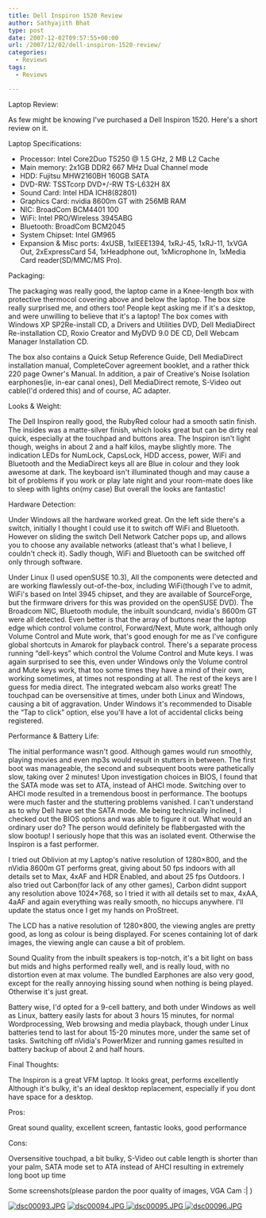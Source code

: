 ```yaml
---
title: Dell Inspiron 1520 Review
author: Sathyajith Bhat
type: post
date: 2007-12-02T09:57:55+00:00
url: /2007/12/02/dell-inspiron-1520-review/
categories:
  - Reviews
tags:
  - Reviews

---
```

  Laptop Review:

As few might be knowing I've purchased a Dell Inspiron 1520. Here's a short review on it.

Laptop Specifications:

  * Processor: Intel Core2Duo T5250 @ 1.5 GHz, 2 MB L2 Cache
  * Main memory: 2x1GB DDR2 667 MHz Dual Channel mode
  * HDD: Fujitsu MHW2160BH 160GB SATA
  * DVD-RW: TSSTcorp DVD+/-RW TS-L632H 8X
  * Sound Card: Intel HDA ICH8(82801)
  * Graphics Card: nvidia 8600m GT with 256MB RAM
  * NIC: BroadCom BCM4401 100
  * WiFi: Intel PRO/Wireless 3945ABG
  * Bluetooth: BroadCom BCM2045
  * System Chipset: Intel GM965
  * Expansion & Misc ports: 4xUSB, 1xIEEE1394, 1xRJ-45, 1xRJ-11, 1xVGA Out, 2xExpressCard 54, 1xHeadphone out, 1xMicrophone In, 1xMedia Card reader(SD/MMC/MS Pro).

  Packaging:



  The packaging was really good, the laptop came in a Knee-length box with protective thermocol covering above and below the laptop. The box size really surprised me, and others too! People kept asking me if it's a desktop, and were unwilling to believe that it's a laptop! The box comes with Windows XP SP2Re-install CD, a Drivers and Utilities DVD, Dell MediaDirect Re-installation CD, Roxio Creator and MyDVD 9.0 DE CD, Dell Webcam Manager Installation CD.



  The box also contains a Quick Setup Reference Guide, Dell MediaDirect installation manual, CompleteCover agreement booklet, and a rather thick 220 page Owner's Manual. In addition, a pair of Creative's Noise Isolation earphones(ie, in-ear canal ones), Dell MediaDirect remote, S-Video out cable(I'd ordered this) and of course, AC adapter.



  Looks & Weight:

   The Dell Inspiron really good, the RubyRed colour had a smooth satin finish. The insides was a matte-silver finish, which looks great but can be dirty real quick, especially at the touchpad and buttons area. The Inspiron isn't light though, weighs in about 2 and a half kilos, maybe slightly more. The indication LEDs for NumLock, CapsLock, HDD access, power, WiFi and Bluetooth and the MediaDirect keys all are Blue in colour and they look awesome at dark. The keyboard isn't illuminated though and may cause a bit of problems if you work or play late night and your room-mate does like to sleep with lights on(my case) But overall the looks are fantastic!


Hardware Detection:

   Under Windows all the hardware worked great. On the left side there's a switch, initially I thought I could use it to switch off WiFi and Bluetooth. However on sliding the switch Dell Network Catcher pops up, and allows you to choose any available networks (atleast that's what I believe, I couldn't check it). Sadly though, WiFi and Bluetooth can be switched off only through software.



   Under Linux (I used openSUSE 10.3), All the components were detected and are working flawlessly out-of-the-box, including WiFi(though I've to admit, WiFi's based on Intel 3945 chipset, and they are available of SourceForge, but the firmware drivers for this was provided on the openSUSE DVD). The Broadcom NIC, Bluetooth module, the inbuilt soundcard, nvidia's 8600m GT were all detected. Even better is that the array of buttons near the laptop edge which control volume control, Forward/Next, Mute work, although only Volume Control and Mute work, that's good enough for me as I've configure global shortcuts in Amarok for playback control. There's a separate process running “dell-keys” which control the Volume Control and Mute keys. I was again surprised to see this, even under Windows only the Volume control and Mute keys work, that too some times they have a mind of their own, working sometimes, at times not responding at all. The rest of the keys are I guess for media direct. The integrated webcam also works great! The touchpad can be oversensitive at times, under both Linux and Windows, causing a bit of aggravation. Under Windows it's recommended to Disable the “Tap to click” option, else you'll have a lot of accidental clicks being registered.



  Performance & Battery Life:



   The initial performance wasn't good. Although games would run smoothly, playing movies and even mp3s would result in stutters in between. The first boot was manageable, the second and subsequent boots were pathetically slow, taking over 2 minutes! Upon investigation choices in BIOS, I found that the SATA mode was set to ATA, instead of AHCI mode. Switching over to AHCI mode resulted in a tremendous boost in performance. The bootups were much faster and the stuttering problems vanished. I can't understand as to why Dell have set the SATA mode. Me being technically inclined, I checked out the BIOS options and was able to figure it out. What would an ordinary user do? The person would definitely be flabbergasted with the slow bootup! I seriously hope that this was an isolated event. Otherwise the Inspiron is a fast performer.



   I tried out Oblivion at my Laptop's native resolution of 1280&#215;800, and the nVidia 8600m GT performs great, giving about 50 fps indoors with all details set to Max, 4xAF and HDR Enabled, and about 25 fps Outdoors. I also tried out Carbon(for lack of any other games), Carbon didnt support any resolution above 1024&#215;768, so I tried it with all details set to max, 4xAA, 4aAF and again everything was really smooth, no hiccups anywhere. I'll update the status once I get my hands on ProStreet.



   The LCD has a native resolution of 1280&#215;800, the viewing angles are pretty good, as long as colour is being displayed. For scenes containing lot of dark images, the viewing angle can cause a bit of problem.



   Sound Quality from the inbuilt speakers is top-notch, it's a bit light on bass but mids and highs performed really well, and is really loud, with no distortion even at max volume. The bundled Earphones are also very good, except for the really annoying hissing sound when nothing is being played. Otherwise it's just great.



   Battery wise, I'd opted for a 9-cell battery, and both under Windows as well as Linux, battery easily lasts for about 3 hours 15 minutes, for normal Wordprocessing, Web browsing and media playback, though under Linux batteries tend to last for about 15-20 minutes more, under the same set of tasks. Switching off nVidia's PowerMizer and running games resulted in battery backup of about 2 and half hours.







  Final Thoughts:



   The Inspiron is a great VFM laptop. It looks great, performs excellently Although it's bulky, it's an ideal desktop replacement, especially if you dont have space for a desktop.



  



  Pros:



   Great sound quality, excellent screen, fantastic looks, good performance



  Cons:



   Oversensitive touchpad, a bit bulky, S-Video out cable length is shorter than your palm, SATA mode set to ATA instead of AHCI resulting in extremely long boot up time



  Some screenshots(please pardon the poor quality of images, VGA Cam :| )
  
  <a href="https://i.sathyabh.at/ss/2007/12/dsc00093.JPG" title="dsc00093.JPG"><img src="https://i.sathyabh.at/ss/2007/12/dsc00093.thumbnail.JPG" alt="dsc00093.JPG" /></a> <a href="https://i.sathyabh.at/ss/2007/12/dsc00094.JPG" title="dsc00094.JPG"><img src="https://i.sathyabh.at/ss/2007/12/dsc00094.thumbnail.JPG" alt="dsc00094.JPG" /> </a><a href="https://i.sathyabh.at/ss/2007/12/dsc00095.JPG" title="dsc00095.JPG"><img src="https://i.sathyabh.at/ss/2007/12/dsc00095.thumbnail.JPG" alt="dsc00095.JPG" /> </a><a href="https://i.sathyabh.at/ss/2007/12/dsc00096.JPG" title="dsc00096.JPG"><img src="https://i.sathyabh.at/ss/2007/12/dsc00096.thumbnail.JPG" alt="dsc00096.JPG" /></a>

